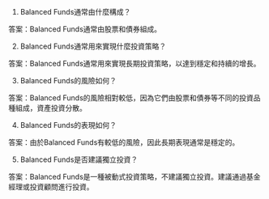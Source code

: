 

1. Balanced Funds通常由什麼構成？

答案：Balanced Funds通常由股票和債券組成。

2. Balanced Funds通常用來實現什麼投資策略？

答案：Balanced Funds通常用來實現長期投資策略，以達到穩定和持續的增長。

3. Balanced Funds的風險如何？

答案：Balanced Funds的風險相對較低，因為它們由股票和債券等不同的投資品種組成，資產投資分散。

4. Balanced Funds的表現如何？

答案：由於Balanced Funds有較低的風險，因此長期表現通常是穩定的。

5. Balanced Funds是否建議獨立投資？

答案：Balanced Funds是一種被動式投資策略，不建議獨立投資。建議通過基金經理或投資顧問進行投資。